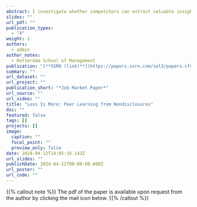 ```yaml
---
abstract: I investigate whether competitors can extract valuable insights from the redacted disclosures of peers, impacting their strategic investment decisions. The US Securities and Exchange Commission requires US public firms to disclose their material agreements while allowing them to redact/censor parts of these contracts due to proprietary reasons. While firms censor contracts to hinder competitor learning, they also reveal to rivals that something valuable is hidden in these contracts, resulting in a stronger motive for rivals to unravel the information concealed in these contracts. Using the EDGAR log files, I find that redacted material agreements receive up to 57% more downloads than their unredacted counterparts, indicating greater attention and information demand for redacted documents. Reflecting learning from redacted disclosures, firms align their product portfolios with redacting peers over time, indicating a shift towards similar markets. Employing exogenous CEO departures as firm-specific attention shocks, I document a diminished peer learning effect, underscoring focused attention as a key mechanism for interpreting redacted disclosures. Anticipating the attention mechanism at play, redacting firms seem to further obfuscate the disclosures of redacted contracts, intensifying the complexity of the learning process for competitors. Overall, the study contributes to the literature on peer effects and provides insights into firms’ strategic disclosure practices and their interplay with disclosure processing costs.
slides: ""
url_pdf: ""
publication_types:
  - "4"
weight: 1
authors:
  - admin
author_notes:
  - Rotterdam School of Management
publication: "[**SSRN (link)**](https://papers.ssrn.com/sol3/papers.cfm?abstract_id=4792479)"
summary: ""
url_dataset: ""
url_project: ""
publication_short: "*Job Market Paper*"
url_source: ""
url_video: ""
title: "Less Is More: Peer Learning from Nondisclosures"
doi: ""
featured: false
tags: []
projects: []
image:
  caption: ""
  focal_point: ""
  preview_only: false
date: 2024-04-12T14:05:16.143Z
url_slides: ""
publishDate: 2024-04-12T00:00:00.000Z
url_poster: ""
url_code: ""
---
```


{{% callout note %}}
The pdf of the paper is available upon request from the author by clicking the mail icon below.
{{% /callout %}}
